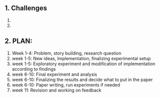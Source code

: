 ## 1. Challenges
1.
2. 

## 2. PLAN:
1. Week 1-4: Problem, story building, research question
2. week 1-5: New ideas, Implementation, finalizing experimental setup
3. week 1-5: Exploratory experiment and modification of implementation according to findings
4. week 6-10: Final experiment and analysis
5. week 6-10: Finalizing the results and decide what to put in the paper
6. week 6-10: Paper writing, run experiments if needed
7. week 11: Revision and working on feedback
